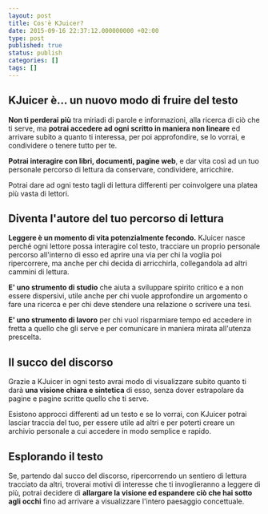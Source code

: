 ```yaml
---
layout: post
title: Cos'è KJuicer?
date: 2015-09-16 22:37:12.000000000 +02:00
type: post
published: true
status: publish
categories: []
tags: []
---
```

## KJuicer è... un nuovo modo di fruire del testo
**Non ti perderai più** tra miriadi di parole e informazioni, alla ricerca di ciò che ti serve, ma **potrai accedere ad ogni scritto in maniera non lineare** ed arrivare subito a quanto ti interessa, per poi approfondire, se lo vorrai, e condividere o tenere tutto per te.

**Potrai interagire con libri, documenti, pagine web**, e dar vita così ad un tuo personale percorso di lettura da conservare, condividere, arricchire.

Potrai dare ad ogni testo tagli di lettura differenti per coinvolgere una platea più vasta di lettori.

## Diventa l'autore del tuo percorso di lettura
**Leggere è un momento di vita potenzialmente fecondo.** KJuicer nasce perché ogni lettore possa interagire col testo, tracciare un proprio personale percorso all'interno di esso ed aprire una via per chi la voglia poi ripercorrere, ma anche per chi decida di arricchirla, collegandola ad altri cammini di lettura.

**E' uno strumento di studio** che aiuta a sviluppare spirito critico e a non essere dispersivi, utile anche per chi vuole approfondire un argomento o fare una ricerca e per chi deve stendere una relazione o scrivere una tesi.

**E' uno strumento di lavoro** per chi vuol risparmiare tempo ed accedere in fretta a quello che gli serve e per comunicare in maniera mirata all'utenza prescelta.

## Il succo del discorso
Grazie a KJuicer in ogni testo avrai modo di visualizzare subito quanto ti darà **una visione chiara e sintetica** di esso, senza dover estrapolare da pagine e pagine scritte quello che ti serve.

Esistono approcci differenti ad un testo e se lo vorrai, con KJuicer potrai lasciar traccia del tuo, per essere utile ad altri e per poterti creare un archivio personale a cui accedere in modo semplice e rapido.

## Esplorando il testo
Se, partendo dal succo del discorso, ripercorrendo un sentiero di lettura tracciato da altri, troverai motivi di interesse che ti invoglieranno a leggere di più, potrai decidere di **allargare la visione ed espandere ciò che hai sotto agli occhi** fino ad arrivare a visualizzare l'intero paesaggio concettuale.
